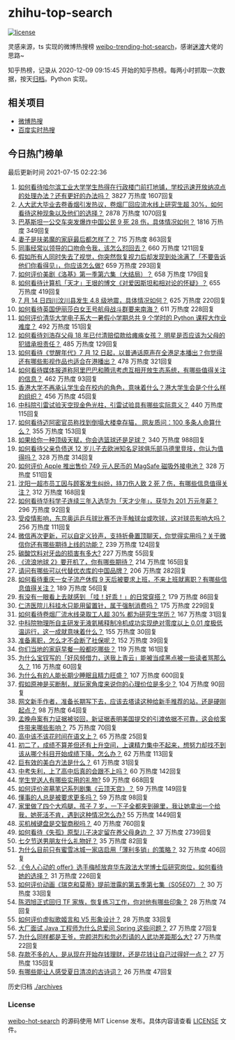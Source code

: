 # zhihu-top-search

[![license](https://img.shields.io/github/license/Arrackisarookie/zhihu-top-search)](https://github.com/Arrackisarookie/zhihu-top-search/blob/master/LICENSE)

灵感来源，ts 实现的微博热搜榜 [weibo-trending-hot-search](https://github.com/justjavac/weibo-trending-hot-search)，感谢[迷渡](https://github.com/justjavac)大佬的思路~

知乎热榜，记录从 2020-12-09 09:15:45 开始的知乎热榜。每两小时抓取一次数据，按天[归档](./archives)。Python 实现。

## 相关项目
+ [微博热搜](https://github.com/Arrackisarookie/weibo-hot-search)
+ [百度实时热搜](https://github.com/Arrackisarookie/baidu-hot-search)

## 今日热门榜单

<!-- Rank Begin -->

最后更新时间 2021-07-15 02:22:36

1. [如何看待哈尔滨工业大学学生热得在行政楼门前打地铺，学校迅速开放纳凉点的处理办法？还有更好的办法吗？](https://www.zhihu.com/question/471954284) 3827 万热度 1607回复
1. [人大武大毕业去卷香烟引发热议，卷烟厂回应流水线上研究生超 30%，如何看待这种现象以及他们的选择？](https://www.zhihu.com/question/472023038) 2878 万热度 1070回复
1. [巴基斯坦一公交车突发爆炸中国公民 9 死 28 伤，具体情况如何？](https://www.zhihu.com/question/472168448) 1816 万热度 349回复
1. [妻子是扶弟魔的家庭最后都怎样了？](https://www.zhihu.com/question/388115245) 715 万热度 863回复
1. [同事经常以领导的口吻命令我，该怎么怼回去？](https://www.zhihu.com/question/341779064) 660 万热度 1211回复
1. [假如所有人同时失去了视觉，你突然恢复视力后却发现到处涂满了「不要告诉他们你看得见」，你应该怎么做?](https://www.zhihu.com/question/455155293) 659 万热度 293回复
1. [如何评价美剧《洛基》第一季第六集（大结局）？](https://www.zhihu.com/question/471727220) 658 万热度 179回复
1. [如何看待计算机「天才」王垠的博文《对爱因斯坦和相对论的怀疑》？](https://www.zhihu.com/question/471840054) 655 万热度 419回复
1. [7 月 14 日四川汶川县发生 4.8 级地震，具体情况如何？](https://www.zhihu.com/question/472278269) 625 万热度 220回复
1. [如何看待英国伊丽莎白女王号航母战斗群要来南海？](https://www.zhihu.com/question/471963739) 611 万热度 228回复
1. [如何评价清华大学电子系大一暑假小学期总共 9 个学时的 Python 课程大作业难度？](https://www.zhihu.com/question/471999381) 492 万热度 151回复
1. [如何看待刘浩存父母 18 年已付清赔偿款给瘫痪女孩？ 明星是否应该为父母的犯错承担责任？](https://www.zhihu.com/question/472014999) 485 万热度 129回复
1. [如何看待《觉醒年代》7 月 12 日起，以普通话原声在全港足本播出？你觉得还有哪些影视作品也适合在港播出？](https://www.zhihu.com/question/471859341) 478 万热度 321回复
1. [如何看待媒体报道称阿里巴巴和腾讯考虑互相开放生态系统，有哪些值得关注的信息？](https://www.zhihu.com/question/472226846) 462 万热度 93回复
1. [香港大学不再承认学生会在校内的角色，意味着什么？港大学生会是个什么样的组织？](https://www.zhihu.com/question/472106510) 456 万热度 45回复
1. [中科院引雷试验天空现金色光柱，引雷试验具有哪些实际意义？](https://www.zhihu.com/question/472048621) 440 万热度 115回复
1. [如何看待迈阿密官员称找到倒塌大楼幸存猫， 网友质问：100 多条人命算什么？](https://www.zhihu.com/question/471388249) 355 万热度 153回复
1. [如果给你一种顶级天赋，你会选篮球还是足球？](https://www.zhihu.com/question/404964574) 340 万热度 988回复
1. [如何看待父亲负债送 12 岁儿子去欧洲知名足球俱乐部马德里竞技，你认为值得吗？](https://www.zhihu.com/question/471075934) 328 万热度 314回复
1. [如何评价 Apple 推出售价 749 元人民币的 MagSafe 磁吸外接电池？](https://www.zhihu.com/question/472094624) 328 万热度 511回复
1. [沈阳一超市员工因与顾客发生纠纷，持刀伤人致 2 死 7 伤，有哪些信息值得关注？](https://www.zhihu.com/question/472203816) 312 万热度 168回复
1. [如何看待华科学子连续三年入选华为「天才少年」，获华为 201 万元年薪？](https://www.zhihu.com/question/469711065) 296 万热度 92回复
1. [受疫情影响，东京奥运乒乓球比赛不许手触球台或吹球，这对球员影响大吗？](https://www.zhihu.com/question/472117398) 256 万热度 111回复
1. [微信再次更新，可以自定义铃声，支持折叠置顶聊天，你觉得实用吗？关于微信你还有哪些期待上线的功能？](https://www.zhihu.com/question/472167021) 239 万热度 124回复
1. [碳酸饮料对牙齿的损害有多大?](https://www.zhihu.com/question/469791739) 227 万热度 55回复
1. [《流浪地球 2》要开机了，你有哪些期待？](https://www.zhihu.com/question/471927786) 214 万热度 165回复
1. [请问有哪些可以代替优衣库的中国品牌？](https://www.zhihu.com/question/451270885) 206 万热度 282回复
1. [如何看待重庆一女子流产休假 9 天后被要求上班，不来上班就离职？有哪些信息值得关注？](https://www.zhihu.com/question/471945220) 189 万热度 56回复
1. [有没有一眼看上去就感到 「哇！好乖！」的日常穿搭？](https://www.zhihu.com/question/454682479) 179 万热度 86回复
1. [仁济医院儿科挂水只能用留置针，属于强制消费吗？](https://www.zhihu.com/question/470800261) 175 万热度 229回复
1. [如何看待卷烟厂流水线录取工人超 30% 都为研究生学历？](https://www.zhihu.com/question/472132593) 167 万热度 31回复
1. [中科院物理所自主研发无液氦稀释制冷机成功实现绝对零度以上 0.01 度极低温运行，这一成就意味着什么？](https://www.zhihu.com/question/471946119) 155 万热度 30回复
1. [准备离职，怎么才不会断了社保呢？](https://www.zhihu.com/question/22741732) 152 万热度 39回复
1. [你们当地的家庭早餐一般都吃哪些？](https://www.zhihu.com/question/469546825) 119 万热度 161回复
1. [为什么宝钗写的「好风频借力，送我上青云」能被当成黑点被一些读者骂那么久？](https://www.zhihu.com/question/467421306) 116 万热度 60回复
1. [为什么有的人能长期少睡眠且精力旺盛？](https://www.zhihu.com/question/27087016) 107 万热度 600回复
1. [假如原神是买断制，就玩家角度来说你的心理价位是多少？](https://www.zhihu.com/question/471287488) 104 万热度 90回复
1. [网文新手作者，准备长期写下去，应该去塔读这种给新手推荐的站，还是硬刚起点？](https://www.zhihu.com/question/470591191) 98 万热度 64回复
1. [孟晚舟案有力证据被驳回，新证据表明美国提交的引渡依据不可靠，这会给案件带来哪些影响？](https://www.zhihu.com/question/471307679) 75 万热度 70回复
1. [高中该不该花时间在语文上？](https://www.zhihu.com/question/471034401) 65 万热度 25回复
1. [初二了，成绩不算差但还有上升空间，上课精力集中不起来，想努力却找不到该从哪个科目开始成绩下降，怎么办？](https://www.zhihu.com/question/472160742) 62 万热度 113回复
1. [巨有效的美白方法是什么？](https://www.zhihu.com/question/437976033) 61 万热度 31回复
1. [中考失利，上了高中后真的会跟不上吗？](https://www.zhihu.com/question/472040925) 60 万热度 142回复
1. [学生党送人有哪些实用的礼物?](https://www.zhihu.com/question/314076042) 59 万热度 668回复
1. [如何评价盗墓笔记系列剧集《云顶天宫》？](https://www.zhihu.com/question/470890977) 59 万热度 149回复
1. [懂事的人总是被要求更多吗？](https://www.zhihu.com/question/472102017) 59 万热度 98回复
1. [家里做了四个大鸡腿，孩子 7 岁，一下子全都夹到碗里，我让她拿出一个给我，她死活不肯，遇到这种情况怎么办?](https://www.zhihu.com/question/471273205) 55 万热度 1449回复
1. [买机械键盘是交智商税吗？](https://www.zhihu.com/question/346057428) 40 万热度 760回复
1. [如何看待《失孤》原型儿子决定留在养父母身边 ？](https://www.zhihu.com/question/472060531) 37 万热度 2739回复
1. [七夕节送男朋友什么礼物好？](https://www.zhihu.com/question/287989193) 35 万热度 82回复
1. [为什么目前只有蜜雪冰城一家店启用「薄利多销」的策略？](https://www.zhihu.com/question/469087818) 32 万热度 406回复
1. [《令人心动的 offer》选手梅桢放弃华东政法大学博士后研究岗位，如何看待她的选择？](https://www.zhihu.com/question/472019269) 31 万热度 226回复
1. [如何评价动画《瑞克和莫蒂》提前泄露的第五季第七集（S05E07）？](https://www.zhihu.com/question/471908275) 30 万热度 33回复
1. [陈泗旭正式回归 TF 家族，恢复练习工作，你对他有哪些印象？](https://www.zhihu.com/question/471862566) 28 万热度 74回复
1. [如何评价虚拟歌姬言和 V5 形象设计？](https://www.zhihu.com/question/471588311) 28 万热度 33回复
1. [大厂面试 Java 工程师为什么总爱问 Spring 这些问题？](https://www.zhihu.com/question/471103288) 27 万热度 27回复
1. [为什么同样都是王爷，完颜洪烈和忽必烈请的人武功差距那么大?](https://www.zhihu.com/question/470324620) 27 万热度 22回复
1. [存款不多的人，是从现在开始存钱理财，还是花钱让自己过得好一点？](https://www.zhihu.com/question/471111369) 27 万热度 135回复
1. [有哪些能让人感受夏日清凉的古诗词？](https://www.zhihu.com/question/471957203) 26 万热度 47回复
<!-- Rank End -->

历史归档 [./archives](./archives)

### License

[weibo-hot-search](https://github.com/Arrackisarookie/zhihu-top-search) 的源码使用 MIT License 发布。具体内容请查看 [LICENSE](./LICENSE) 文件。
